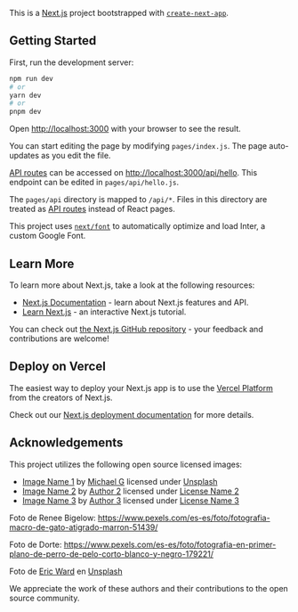 This is a [Next.js](https://nextjs.org/) project bootstrapped with [`create-next-app`](https://github.com/vercel/next.js/tree/canary/packages/create-next-app).

## Getting Started

First, run the development server:

```bash
npm run dev
# or
yarn dev
# or
pnpm dev
```

Open [http://localhost:3000](http://localhost:3000) with your browser to see the result.

You can start editing the page by modifying `pages/index.js`. The page auto-updates as you edit the file.

[API routes](https://nextjs.org/docs/api-routes/introduction) can be accessed on [http://localhost:3000/api/hello](http://localhost:3000/api/hello). This endpoint can be edited in `pages/api/hello.js`.

The `pages/api` directory is mapped to `/api/*`. Files in this directory are treated as [API routes](https://nextjs.org/docs/api-routes/introduction) instead of React pages.

This project uses [`next/font`](https://nextjs.org/docs/basic-features/font-optimization) to automatically optimize and load Inter, a custom Google Font.

## Learn More

To learn more about Next.js, take a look at the following resources:

- [Next.js Documentation](https://nextjs.org/docs) - learn about Next.js features and API.
- [Learn Next.js](https://nextjs.org/learn) - an interactive Next.js tutorial.

You can check out [the Next.js GitHub repository](https://github.com/vercel/next.js/) - your feedback and contributions are welcome!

## Deploy on Vercel

The easiest way to deploy your Next.js app is to use the [Vercel Platform](https://vercel.com/new?utm_medium=default-template&filter=next.js&utm_source=create-next-app&utm_campaign=create-next-app-readme) from the creators of Next.js.

Check out our [Next.js deployment documentation](https://nextjs.org/docs/deployment) for more details.

## Acknowledgements

This project utilizes the following open source licensed images:

- [Image Name 1](https://unsplash.com/es/fotos/_aEtAEp3e0c?utm_source=unsplash&utm_medium=referral&utm_content=creditCopyText) by [Michael G](https://unsplash.com/@escape_your_mind?utm_source=unsplash&utm_medium=referral&utm_content=creditCopyText) licensed under [Unsplash](https://unsplash.com/es/licencia)
- [Image Name 2](https://image2-url.com) by [Author 2](https://author2-url.com) licensed under [License Name 2](https://license2-url.com)
- [Image Name 3](https://image3-url.com) by [Author 3](https://author3-url.com) licensed under [License Name 3](https://license3-url.com)

Foto de Renee Bigelow: https://www.pexels.com/es-es/foto/fotografia-macro-de-gato-atigrado-marron-51439/

Foto de Dorte: https://www.pexels.com/es-es/foto/fotografia-en-primer-plano-de-perro-de-pelo-corto-blanco-y-negro-179221/

Foto de <a href="https://unsplash.com/@ericjamesward?utm_source=unsplash&utm_medium=referral&utm_content=creditCopyText">Eric Ward</a> en <a href="https://unsplash.com/es/fotos/ISg37AI2A-s?utm_source=unsplash&utm_medium=referral&utm_content=creditCopyText">Unsplash</a>
  

We appreciate the work of these authors and their contributions to the open source community.
  
